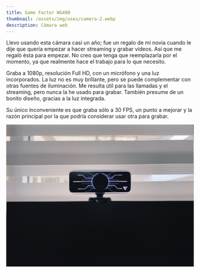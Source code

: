 ```yaml
---
title: Game Factor WG400 
thumbnail: /assets/img/uses/camera-2.webp
description: Cámara web
---
```


Llevo usando esta cámara casi un año; fue un regalo de mi novia cuando le dije que quería empezar a hacer streaming y grabar vídeos. Así que me regaló ésta para empezar. No creo que tenga que reemplazarla por el momento, ya que realmente hace el trabajo para lo que necesito.

Graba a 1080p, resolución Full HD, con un micrófono y una luz incorporados. La luz no es muy brillante, pero se puede complementar con otras fuentes de iluminación. Me resulta útil para las llamadas y el streaming, pero nunca la he usado para grabar. También presume de un bonito diseño, gracias a la luz integrada.

Su único inconveniente es que graba sólo a 30 FPS, un punto a mejorar y la razón principal por la que podría considerar usar otra para grabar.

![camera-1.webp](/assets/img/uses/camera-1.webp)